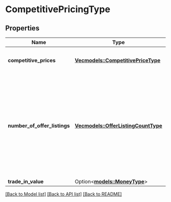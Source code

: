 # CompetitivePricingType

## Properties

Name | Type | Description | Notes
------------ | ------------- | ------------- | -------------
**competitive_prices** | [**Vec<models::CompetitivePriceType>**](CompetitivePriceType.md) | A list of competitive pricing information. | 
**number_of_offer_listings** | [**Vec<models::OfferListingCountType>**](OfferListingCountType.md) | The number of active offer listings for the item that was submitted. The listing count is returned by condition, one for each listing condition value that is returned. | 
**trade_in_value** | Option<[**models::MoneyType**](MoneyType.md)> |  | [optional]

[[Back to Model list]](../README.md#documentation-for-models) [[Back to API list]](../README.md#documentation-for-api-endpoints) [[Back to README]](../README.md)


